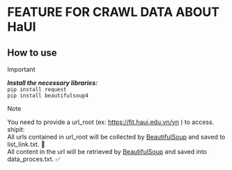 # FEATURE FOR CRAWL DATA ABOUT HaUI

## How to use

> [!IMPORTANT]
>***Install the necessary libraries:***<br>
>`pip install request`<br>
>`pip install beautifulsoup4`<br>

> [!NOTE]
>You need to provide a url_root (ex: https://fit.haui.edu.vn/vn ) to access. shipit: <br>
>All urls contained in url_root will be collected by [BeautifulSoup](https://pypi.org/project/beautifulsoup4/) and saved to list_link.txt. :cowboy_hat_face:<br>
>All content in the url will be retrieved by [BeautifulSoup](https://pypi.org/project/beautifulsoup4/) and saved into data_proces.txt. :white_check_mark:<br>
